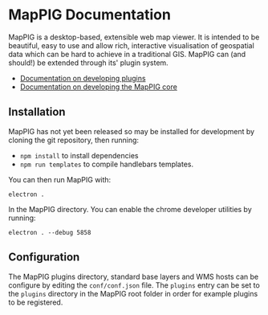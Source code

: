 
# MapPIG Documentation

MapPIG is a desktop-based, extensible web map viewer. It is intended to be beautiful, easy to use and
allow rich, interactive visualisation of geospatial data which can be hard to achieve in a traditional GIS.
MapPIG can (and should!) be extended through its' plugin system.

- [Documentation on developing plugins](plugins.md)
- [Documentation on developing the MapPIG core](core.md)


## Installation

MapPIG has not yet been released so may be installed for development by cloning the git repository, then running:

-   `npm install` to install dependencies
- `npm run templates` to compile handlebars templates.

You can then run MapPIG with:

    electron .

In the MapPIG directory. You can enable the chrome developer utilities by running:

    electron . --debug 5858

## Configuration

The MapPIG plugins directory, standard base layers and WMS hosts can be configure by editing the `conf/conf.json` file.
The `plugins` entry can be set to the `plugins` directory in the MapPIG root folder in order for example plugins to be registered.




